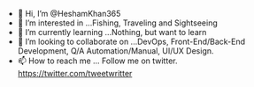 - 👋 Hi, I’m @HeshamKhan365
- 👀 I’m interested in ...Fishing, Traveling and Sightseeing 
- 🌱 I’m currently learning ...Nothing, but want to learn 
- 💞️ I’m looking to collaborate on ...DevOps, Front-End/Back-End Development, Q/A Automation/Manual, UI/UX Design.
- 📫 How to reach me ... Follow me on twitter. https://twitter.com/tweetwritter

<!---
HeshamKhan365/HeshamKhan365 is a ✨ special ✨ repository because its `README.md` (this file) appears on your GitHub profile.
You can click the Preview link to take a look at your changes.
--->
